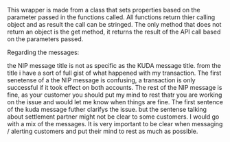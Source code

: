 This wrapper is made from a class that sets properties based on the parameter passed in the functions called.
All functions return thier calling object and as result the call can be stringed. The only  method that does not return
an object is the get method, it returns the result of the API call based on the parameters passed. 

Regarding the messages:

the NIP message title is not as specific as the KUDA message title. from the title i have a sort of full gist of what happened with my transaction. The first senetense of a the NIP message is confusing, a transaction is only successful if it took effect on both accounts. The rest of the NIP message is fine, as your customer you should put my mind to rest thatr you are working on the issue and would let me know when things are fine. The first sentence of the kuda message futher clarifys the issue. but the sentense talking about settlement partner might not be clear to some customers. I would go with a mix of the messages. It is very important to be clear when messaging / alerting customers and put their mind to rest as much as possible.
